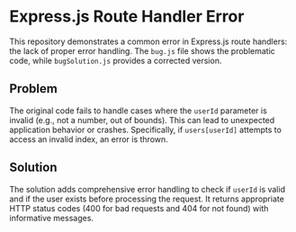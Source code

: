 # Express.js Route Handler Error
This repository demonstrates a common error in Express.js route handlers: the lack of proper error handling. The `bug.js` file shows the problematic code, while `bugSolution.js` provides a corrected version.

## Problem
The original code fails to handle cases where the `userId` parameter is invalid (e.g., not a number, out of bounds). This can lead to unexpected application behavior or crashes.  Specifically, if `users[userId]` attempts to access an invalid index, an error is thrown.

## Solution
The solution adds comprehensive error handling to check if `userId` is valid and if the user exists before processing the request.  It returns appropriate HTTP status codes (400 for bad requests and 404 for not found) with informative messages.